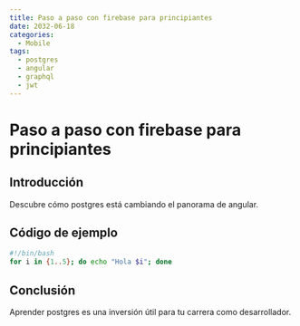 ```yaml
---
title: Paso a paso con firebase para principiantes
date: 2032-06-18
categories:
  - Mobile
tags:
  - postgres
  - angular
  - graphql
  - jwt
---
```


# Paso a paso con firebase para principiantes

## Introducción

Descubre cómo postgres está cambiando el panorama de angular.

## Código de ejemplo

```bash
#!/bin/bash
for i in {1..5}; do echo "Hola $i"; done
```

## Conclusión

Aprender postgres es una inversión útil para tu carrera como desarrollador.